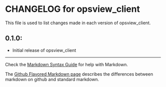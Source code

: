 # CHANGELOG for opsview_client

This file is used to list changes made in each version of opsview_client.

## 0.1.0:

* Initial release of opsview_client

- - -
Check the [Markdown Syntax Guide](http://daringfireball.net/projects/markdown/syntax) for help with Markdown.

The [Github Flavored Markdown page](http://github.github.com/github-flavored-markdown/) describes the differences between markdown on github and standard markdown.
